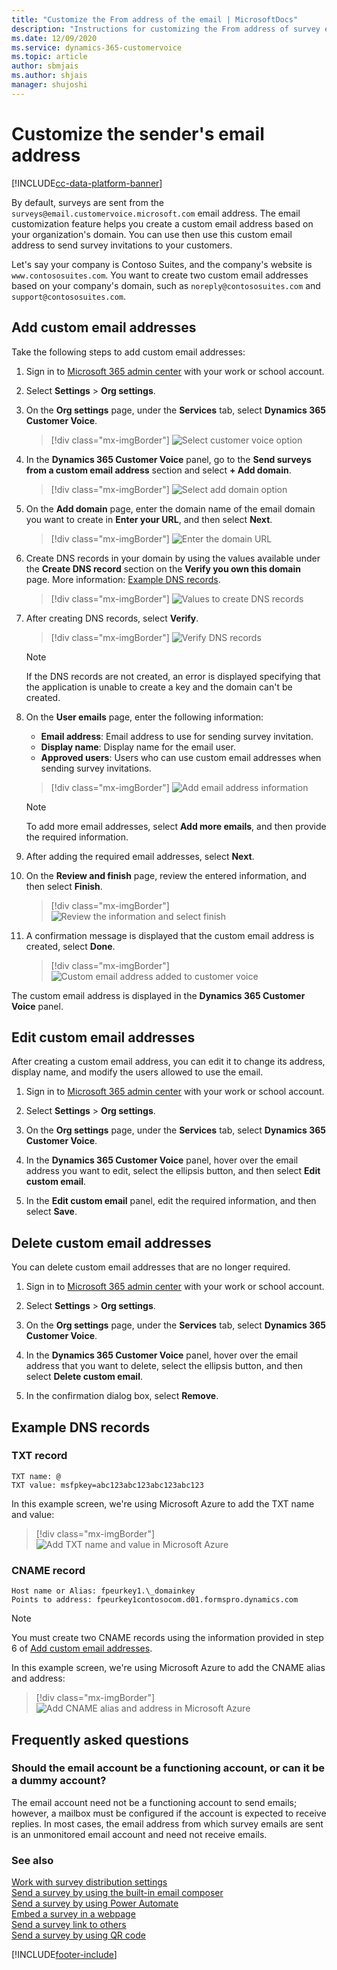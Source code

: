```yaml
---
title: "Customize the From address of the email | MicrosoftDocs"
description: "Instructions for customizing the From address of survey emails."
ms.date: 12/09/2020
ms.service: dynamics-365-customervoice
ms.topic: article
author: sbmjais
ms.author: shjais
manager: shujoshi
---
```


# Customize the sender's email address

[!INCLUDE[cc-data-platform-banner](includes/cc-data-platform-banner.md)]

By default, surveys are sent from the `surveys@email.customervoice.microsoft.com` email address. The email customization feature helps you create a custom email address based on your organization's domain. You can use then use this custom email address to send survey invitations to your customers.

Let's say your company is Contoso Suites, and the company's website is `www.contososuites.com`. You want to create two custom email addresses based on your company's domain, such as `noreply@contososuites.com` and `support@contososuites.com`.

## Add custom email addresses

Take the following steps to add custom email addresses:

1.	Sign in to [Microsoft 365 admin center](https://admin.microsoft.com/) with your work or school account.

2.	Select **Settings** > **Org settings**.

3.	On the **Org settings** page, under the **Services** tab, select **Dynamics 365 Customer Voice**.   
    > [!div class="mx-imgBorder"]
    > ![Select customer voice option](media/cv-select-cv-option-admin-center.png "Select customer voice option")

4.	In the **Dynamics 365 Customer Voice** panel, go to the **Send surveys from a custom email address** section and select **+ Add domain**.    
    > [!div class="mx-imgBorder"]
    > ![Select add domain option](media/cv-select-add-domain.png "Select add domain option")
 
5.	On the **Add domain** page, enter the domain name of the email domain you want to create in **Enter your URL**, and then select **Next**.     
    > [!div class="mx-imgBorder"]
    > ![Enter the domain URL](media/cv-enter-domain-url.png "Enter the domain URL")
 
6.	Create DNS records in your domain by using the values available under the **Create DNS record** section on the **Verify you own this domain** page. More information: [Example DNS records](#example-dns-records).    
    > [!div class="mx-imgBorder"]
    > ![Values to create DNS records](media/cv-create-dns-records.png "Values to create DNS records")
 
7.	After creating DNS records, select **Verify**.     
    > [!div class="mx-imgBorder"]
    > ![Verify DNS records](media/cv-verify-dns-records.png "Verify DNS records")

    >[!NOTE]
    >If the DNS records are not created, an error is displayed specifying that the application is unable to create a key and the domain can't be created.

8.	On the **User emails** page, enter the following information:    
    - **Email address**: Email address to use for sending survey invitation.
    - **Display name**: Display name for the email user.
    - **Approved users**: Users who can use custom email addresses when sending survey invitations.     
    > [!div class="mx-imgBorder"]
    > ![Add email address information](media/cv-add-email-address.png "Add email address information")    

    >[!NOTE]
    >To add more email addresses, select **Add more emails**, and then provide the required information.
 
10.	After adding the required email addresses, select **Next**.

11.	On the **Review and finish** page, review the entered information, and then select **Finish**.    
    > [!div class="mx-imgBorder"]
    > ![Review the information and select finish](media/cv-review-and-finish.png "Review the information and select finish")  
 
12.	A confirmation message is displayed that the custom email address is created, select **Done**.    
    > [!div class="mx-imgBorder"]
    > ![Custom email address added to customer voice](media/cv-custom-email-address-added.png "Custom email address added to customer voice")

The custom email address is displayed in the **Dynamics 365 Customer Voice** panel.
  
## Edit custom email addresses

After creating a custom email address, you can edit it to change its address, display name, and modify the users allowed to use the email.

1.	Sign in to [Microsoft 365 admin center](https://admin.microsoft.com/) with your work or school account.

2.	Select **Settings** > **Org settings**.

3.	On the **Org settings** page, under the **Services** tab, select **Dynamics 365 Customer Voice**.

4.	In the **Dynamics 365 Customer Voice** panel, hover over the email address you want to edit, select the ellipsis button, and then select **Edit custom email**.
 
5.	In the **Edit custom email** panel, edit the required information, and then select **Save**.
 
## Delete custom email addresses

You can delete custom email addresses that are no longer required.

1.	Sign in to [Microsoft 365 admin center](https://admin.microsoft.com/) with your work or school account.

2.	Select **Settings** > **Org settings**.

3.	On the **Org settings** page, under the **Services** tab, select **Dynamics 365 Customer Voice**.

4.	In the **Dynamics 365 Customer Voice** panel, hover over the email address that you want to delete, select the ellipsis button, and then select **Delete custom email**.
 
5.	In the confirmation dialog box, select **Remove**.

## Example DNS records

### TXT record

`TXT name: @`    
`TXT value: msfpkey=abc123abc123abc123abc123`

In this example screen, we're using Microsoft Azure to add the TXT name and value:

> [!div class="mx-imgBorder"]
> ![Add TXT name and value in Microsoft Azure](media/cv-azure-add-txt-name-value.png "Add TXT name and value in Microsoft Azure")

### CNAME record

`Host name or Alias: fpeurkey1.\_domainkey`      
`Points to address: fpeurkey1contosocom.d01.formspro.dynamics.com`

>[!NOTE]
>You must create two CNAME records using the information provided in step 6 of [Add custom email addresses](#add-custom-email-addresses).

In this example screen, we're using Microsoft Azure to add the CNAME alias and address:

> [!div class="mx-imgBorder"]
> ![Add CNAME alias and address in Microsoft Azure](media/cv-azure-add-cname-alias-address.png "Add CNAME alias and address in Microsoft Azure")

## Frequently asked questions

### Should the email account be a functioning account, or can it be a dummy account?

The email account need not be a functioning account to send emails; however, a mailbox must be configured if the account is expected to receive replies. In most cases, the email address from which survey emails are sent is an unmonitored email account and need not receive emails.

### See also

[Work with survey distribution settings](distribution-settings.md)<br>
[Send a survey by using the built-in email composer](send-survey-email.md)<br>
[Send a survey by using Power Automate](send-survey-flow.md)<br>
[Embed a survey in a webpage](embed-web-page.md)<br>
[Send a survey link to others](send-survey-link.md)<br>
[Send a survey by using QR code](send-survey-qrcode.md)


[!INCLUDE[footer-include](includes/footer-banner.md)]